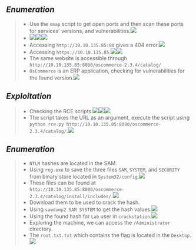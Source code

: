 
## *Enumeration*
>	- Use the `nmap` script to get open ports and then scan these ports for services' versions, and vulnerabilities.![](nmap-script.png)
>	- ![](nmap-out-1.png)![](nmap-out-2.png)![](nmap-out-3.png)
>	- Accessing `http://10.10.135.85:80` gives a 404 error.![](404-error.png)
>	- Accessing `https://10.10.135.85`.![](apache-443.png)![](oscommerce-catalog.png)
>	- The same website is accessible through `http://10.10.135.85:8080/oscommerce-2.3.4/catalog/`
>	- `OsCommerce` is an ERP application, checking for vulnerabilities for the found version.![](oscommerce-vuln.png)
## *Exploitation*
>	- Checking the RCE scripts.![](rce-script-1.png)![](rce-script-2.png)![](rce-script-3.png)
>	- The script takes the URL as an argument, execute the script using `python rce.py http://10.10.135.85:8080/oscommerce-2.3.4/catalog/`.![](rce-script-out.png)

## *Enumeration*
>	- `NTLM` hashes are located in the SAM.
>	- Using `reg.exe` to save the three files `SAM`, `SYSTEM`, and `SECURITY` from binary store located in `System32/config`.![](ntlm-files.png)
>	- These files can be found at `http://10.10.135.85:8080/oscommerce-2.3.4/catalog/install/includes/`.![](ntlm-files-web.png)
>	- Download them to be used to crack the hash.
>	- Using `samdump2 SAM SYSTEM` to get the hash values.![](sam-hashes.png)
>	- Using the found hash for `Lab` user in `crackstation`.![](lab-hash-cracked.png)
>	- Exploring the machine, we can access the `/Administrator` directory.
>	- The `root.txt.txt` which contains the flag is located in the `Desktop`.![](flag-1.png)
